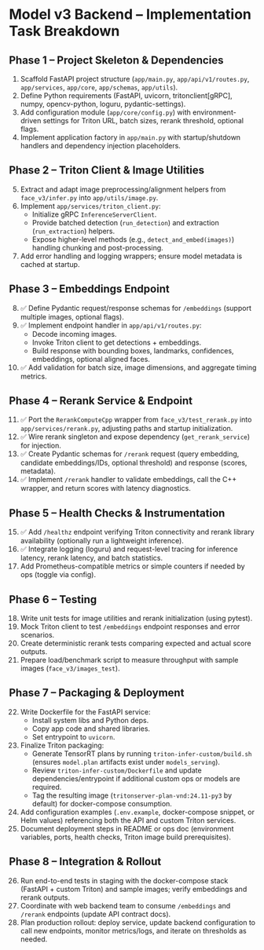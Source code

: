 # Model v3 Backend – Implementation Task Breakdown

## Phase 1 – Project Skeleton & Dependencies
1. Scaffold FastAPI project structure (`app/main.py`, `app/api/v1/routes.py`, `app/services`, `app/core`, `app/schemas`, `app/utils`).
2. Define Python requirements (FastAPI, uvicorn, tritonclient[gRPC], numpy, opencv-python, loguru, pydantic-settings).
3. Add configuration module (`app/core/config.py`) with environment-driven settings for Triton URL, batch sizes, rerank threshold, optional flags.
4. Implement application factory in `app/main.py` with startup/shutdown handlers and dependency injection placeholders.

## Phase 2 – Triton Client & Image Utilities
5. Extract and adapt image preprocessing/alignment helpers from `face_v3/infer.py` into `app/utils/image.py`.
6. Implement `app/services/triton_client.py`:
   - Initialize gRPC `InferenceServerClient`.
   - Provide batched detection (`run_detection`) and extraction (`run_extraction`) helpers.
   - Expose higher-level methods (e.g., `detect_and_embed(images)`) handling chunking and post-processing.
7. Add error handling and logging wrappers; ensure model metadata is cached at startup.

## Phase 3 – Embeddings Endpoint
8. ✅ Define Pydantic request/response schemas for `/embeddings` (support multiple images, optional flags).
9. ✅ Implement endpoint handler in `app/api/v1/routes.py`:
   - Decode incoming images.
   - Invoke Triton client to get detections + embeddings.
   - Build response with bounding boxes, landmarks, confidences, embeddings, optional aligned faces.
10. ✅ Add validation for batch size, image dimensions, and aggregate timing metrics.

## Phase 4 – Rerank Service & Endpoint
11. ✅ Port the `RerankComputeCpp` wrapper from `face_v3/test_rerank.py` into `app/services/rerank.py`, adjusting paths and startup initialization.
12. ✅ Wire rerank singleton and expose dependency (`get_rerank_service`) for injection.
13. ✅ Create Pydantic schemas for `/rerank` request (query embedding, candidate embeddings/IDs, optional threshold) and response (scores, metadata).
14. ✅ Implement `/rerank` handler to validate embeddings, call the C++ wrapper, and return scores with latency diagnostics.

## Phase 5 – Health Checks & Instrumentation
15. ✅ Add `/healthz` endpoint verifying Triton connectivity and rerank library availability (optionally run a lightweight inference).
16. ✅ Integrate logging (loguru) and request-level tracing for inference latency, rerank latency, and batch statistics.
17. Add Prometheus-compatible metrics or simple counters if needed by ops (toggle via config).

## Phase 6 – Testing
18. Write unit tests for image utilities and rerank initialization (using pytest).
19. Mock Triton client to test `/embeddings` endpoint responses and error scenarios.
20. Create deterministic rerank tests comparing expected and actual score outputs.
21. Prepare load/benchmark script to measure throughput with sample images (`face_v3/images_test`).

## Phase 7 – Packaging & Deployment
22. Write Dockerfile for the FastAPI service:
    - Install system libs and Python deps.
    - Copy app code and shared libraries.
    - Set entrypoint to `uvicorn`.
23. Finalize Triton packaging:
    - Generate TensorRT plans by running `triton-infer-custom/build.sh` (ensures `model.plan` artifacts exist under `models_serving`).
    - Review `triton-infer-custom/Dockerfile` and update dependencies/entrypoint if additional custom ops or models are required.
    - Tag the resulting image (`tritonserver-plan-vnd:24.11-py3` by default) for docker-compose consumption.
24. Add configuration examples (`.env.example`, docker-compose snippet, or Helm values) referencing both the API and custom Triton services.
25. Document deployment steps in README or ops doc (environment variables, ports, health checks, Triton image build prerequisites).

## Phase 8 – Integration & Rollout
26. Run end-to-end tests in staging with the docker-compose stack (FastAPI + custom Triton) and sample images; verify embeddings and rerank outputs.
27. Coordinate with web backend team to consume `/embeddings` and `/rerank` endpoints (update API contract docs).
28. Plan production rollout: deploy service, update backend configuration to call new endpoints, monitor metrics/logs, and iterate on thresholds as needed.
